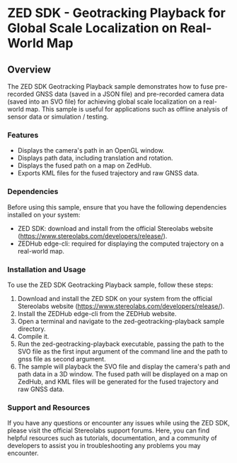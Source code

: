# ZED SDK - Geotracking Playback for Global Scale Localization on Real-World Map

## Overview

The ZED SDK Geotracking Playback sample demonstrates how to fuse pre-recorded GNSS data (saved in a JSON file) and pre-recorded camera data (saved into an SVO file) for achieving global scale localization on a real-world map. This sample is useful for applications such as offline analysis of sensor data or simulation / testing.

### Features

- Displays the camera's path in an OpenGL window.
- Displays path data, including translation and rotation.
- Displays the fused path on a map on ZedHub.
- Exports KML files for the fused trajectory and raw GNSS data.

### Dependencies

Before using this sample, ensure that you have the following dependencies installed on your system:
- ZED SDK: download and install from the official Stereolabs website (https://www.stereolabs.com/developers/release/).
- ZEDHub edge-cli: required for displaying the computed trajectory on a real-world map.

### Installation and Usage

To use the ZED SDK Geotracking Playback sample, follow these steps:
1. Download and install the ZED SDK on your system from the official Stereolabs website (https://www.stereolabs.com/developers/release/).
2. Install the ZEDHub edge-cli from the ZEDHub website.
3. Open a terminal and navigate to the zed-geotracking-playback sample directory.
4. Compile it.
5. Run the zed-geotracking-playback executable, passing the path to the SVO file as the first input argument of the command line and the path to gnss file as second argument.
6. The sample will playback the SVO file and display the camera's path and path data in a 3D window. The fused path will be displayed on a map on ZedHub, and KML files will be generated for the fused trajectory and raw GNSS data.

### Support and Resources

If you have any questions or encounter any issues while using the ZED SDK, please visit the official Stereolabs support forums. Here, you can find helpful resources such as tutorials, documentation, and a community of developers to assist you in troubleshooting any problems you may encounter.
